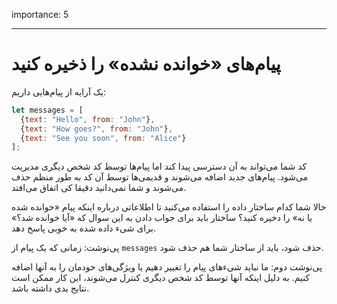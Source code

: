 importance: 5

---

# پیام‌های «خوانده نشده» را ذخیره کنید

یک آرایه از پیام‌هایی داریم:

```js
let messages = [
  {text: "Hello", from: "John"},
  {text: "How goes?", from: "John"},
  {text: "See you soon", from: "Alice"}
];
```

کد شما می‌تواند به آن دسترسی پیدا کند اما پیام‌ها توسط کد شخص دیگری مدیریت می‌شود. پیام‌های جدید اضافه می‌شوند و قدیمی‌ها توسط آن کد به طور منظم حذف می‌شوند و شما نمی‌دانید دقیقا کی اتفاق می‌افتد.

حالا شما کدام ساختار داده را استفاده می‌کنید تا اطلاعاتی درباره اینکه پیام «خوانده شده یا نه» را دخیره کنید؟ ساختار باید برای جواب دادن به این سوال که «آیا خوانده شد؟»  برای شیء داده شده به خوبی پاسخ دهد.

پی‌نوشت: زمانی که یک پیام از `messages` حذف شود، باید از ساختار شما هم حذف شود.

پی‌نوشت دوم: ما نباید شیء‌های پیام را تغییر دهیم یا ویژگی‌های خودمان را به آنها اضافه کنیم. به دلیل اینکه آنها توسط کد شخص دیگری کنترل می‌شوند، این کار ممکن است نتایج بدی داشته باشد.

